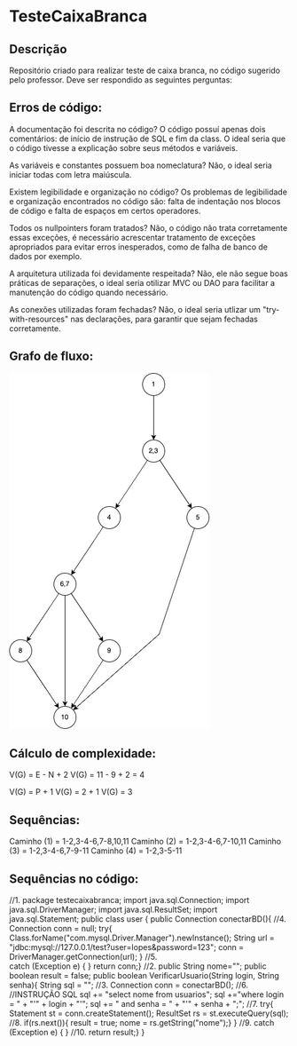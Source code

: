 # TesteCaixaBranca
## Descrição
Repositório criado para realizar teste de caixa branca, no código sugerido pelo professor. Deve ser respondido as seguintes perguntas:

## Erros de código:
A documentação foi descrita no código?
O código possuí apenas dois comentários: de início de instrução de SQL e fim da class. O ideal seria que o código tivesse a explicação sobre seus métodos e variáveis.

As variáveis e constantes possuem boa nomeclatura?
Não, o ideal seria iniciar todas com letra maiúscula.

Existem legibilidade e organização no código?
Os problemas de legibilidade e organização encontrados no código são: falta de indentação nos blocos de código e falta de espaços em certos operadores.

Todos os nullpointers foram tratados?
Não, o código não trata corretamente essas exceções, é necessário acrescentar tratamento de exceções apropriados para evitar erros inesperados, como de falha de banco de dados por exemplo.

A arquitetura utilizada foi devidamente respeitada?
Não, ele não segue boas práticas de separações, o ideal seria otilizar MVC ou DAO para facilitar a manutenção do código quando necessário.

As conexões utilizadas foram fechadas?
Não, o ideal seria utlizar um "try-with-resources" nas declarações, para garantir que sejam fechadas corretamente.
## Grafo de fluxo:
<img src="/nbproject/grafo-fluxo1.jpg">

## Cálculo de complexidade:
V(G) = E - N + 2
V(G) = 11 - 9 + 2 =  4

V(G) = P + 1
V(G) = 2 + 1
V(G) = 3

## Sequências:
Caminho (1) = 1-2,3-4-6,7-8,10,11
Caminho (2) = 1-2,3-4-6,7-10,11
Caminho (3) = 1-2,3-4-6,7-9-11
Caminho (4) = 1-2,3-5-11

## Sequências no código:

//1.
package testecaixabranca;
import java.sql.Connection;
import java.sql.DriverManager;
import java.sql.ResultSet;
import java.sql.Statement;
    public class user {
      public Connection conectarBD(){
//4.
        Connection conn = null;
        try{
            Class.forName("com.mysql.Driver.Manager").newInstance();
            String url = "jdbc:mysql://127.0.0.1/test?user=lopes&password=123";
            conn = DriverManager.getConnection(url);
        }
//5.      
        catch (Exception e) { }
        return conn;} 
//2.
    public String nome="";
    public boolean result = false;
    public boolean VerificarUsuario(String login, String senha){
        String sql = "";
//3.
        Connection conn = conectarBD();
//6.
        //INSTRUÇÃO SQL
        sql += "select nome from usuarios";
        sql +="where login = " + "'" + login + "'";
        sql += " and senha = " + "'" + senha + ";";
//7.
        try{
            Statement st = conn.createStatement();
            ResultSet rs = st.executeQuery(sql);
//8.
            if(rs.next()){
                result = true;
                nome = rs.getString("nome");}
            }
//9.
            catch (Exception e) { }
//10.
        return result;}
    }
    



